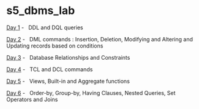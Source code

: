 # s5_dbms_lab
<p><a href = "https://github.com/amrutaanandan/s5_dbms_lab/tree/main/day1" >Day 1</a> - &nbsp; DDL and DQL queries</p>
<p><a href = "https://github.com/amrutaanandan/s5_dbms_lab/tree/main/day2" >Day 2</a> - &nbsp; DML commands : Insertion, Deletion, Modifying and Altering and Updating records based on conditions</p>
<p><a href = "https://github.com/amrutaanandan/s5_dbms_lab/tree/main/day3" >Day 3</a> - &nbsp; Database Relationships and Constraints</p>
<p><a href = "https://github.com/amrutaanandan/s5_dbms_lab/tree/main/day4" >Day 4</a> - &nbsp; TCL and DCL commands</p>
<p><a href = "https://github.com/amrutaanandan/s5_dbms_lab/tree/main/day5" >Day 5</a> - &nbsp; Views, Built-in and Aggregate functions</p>
<p><a href = "https://github.com/amrutaanandan/s5_dbms_lab/tree/main/day6" >Day 6</a> - &nbsp; Order-by, Group-by, Having Clauses, Nested Queries, Set Operators and Joins</p>

